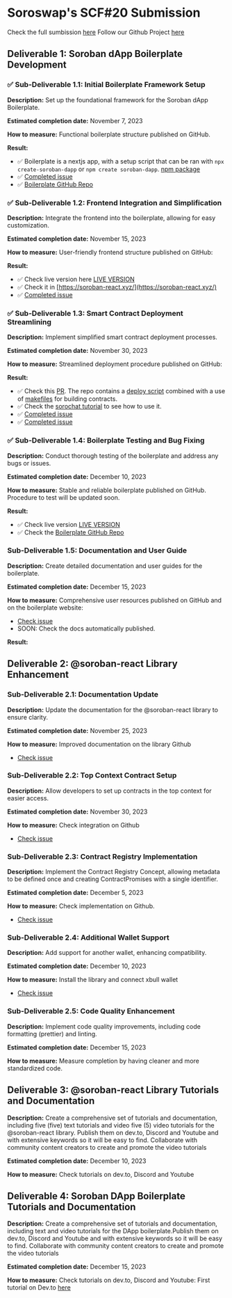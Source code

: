 # Soroswap's SCF#20 Submission

Check the full sumbission [here](https://dashboard.communityfund.stellar.org/scfawards/scf-20/panelreview/suggestion/80)
Follow our Github Project [here](https://github.com/orgs/paltalabs/projects/1)

## Deliverable 1: Soroban dApp Boilerplate Development

### ✅ Sub-Deliverable 1.1: Initial Boilerplate Framework Setup
**Description:** Set up the foundational framework for the Soroban dApp Boilerplate.

**Estimated completion date:** November 7, 2023

**How to measure:** Functional boilerplate structure published on GitHub.

**Result:**
- ✅ Boilerplate is a nextjs app, with a setup script that can be ran with `npx create-soroban-dapp` or `npm create soroban-dapp`. [npm package](https://www.npmjs.com/package/create-soroban-dapp)
- ✅ [Completed issue](https://github.com/paltalabs/create-soroban-dapp/issues/5)
- ✅ [Boilerplate GitHub Repo](https://github.com/paltalabs/create-soroban-dapp)

### ✅ Sub-Deliverable 1.2: Frontend Integration and Simplification
**Description:** Integrate the frontend into the boilerplate, allowing for easy customization.

**Estimated completion date:** November 15, 2023

**How to measure:** User-friendly frontend structure published on GitHub:

**Result:** 
- ✅ Check live version here [LIVE VERSION](https://create-soroban-dapp.vercel.app/)
- ✅ Check it in [https://soroban-react.xyz/](https://soroban-react.xyz/)
- ✅ [Completed issue](https://github.com/paltalabs/create-soroban-dapp/issues/3)

### ✅ Sub-Deliverable 1.3: Smart Contract Deployment Streamlining
**Description:** Implement simplified smart contract deployment processes.

**Estimated completion date:** November 30, 2023

**How to measure:** Streamlined deployment procedure published on GitHub:

**Result:** 
- ✅ Check this [PR](https://github.com/paltalabs/create-soroban-dapp/pull/12). The repo contains a [deploy script](https://github.com/paltalabs/create-soroban-dapp/blob/main/soroban-react-dapp/contracts/deploy_on_testnet.sh) combined with a use of [makefiles](https://github.com/paltalabs/create-soroban-dapp/blob/main/soroban-react-dapp/contracts/Makefile) for building contracts.
- ✅ Check the [sorochat tutorial](https://dev.to/benjaminsalon/sorochat-how-to-build-a-simple-chat-dapp-using-create-soroban-dapp-295l) to see how to use it.
- ✅ [Completed issue](https://github.com/paltalabs/create-soroban-dapp/issues/2)
- ✅ [Completed issue](https://github.com/paltalabs/create-soroban-dapp/issues/4)

### ✅ Sub-Deliverable 1.4: Boilerplate Testing and Bug Fixing
**Description:** Conduct thorough testing of the boilerplate and address any bugs or issues.

**Estimated completion date:** December 10, 2023

**How to measure:** Stable and reliable boilerplate published on GitHub. Procedure to test will be updated soon.

**Result:** 
- ✅ Check live version [LIVE VERSION](https://create-soroban-dapp.vercel.app/)
- ✅ Check the [Boilerplate GitHub Repo](https://github.com/paltalabs/create-soroban-dapp)

### Sub-Deliverable 1.5: Documentation and User Guide
**Description:** Create detailed documentation and user guides for the boilerplate.

**Estimated completion date:** December 15, 2023

**How to measure:** Comprehensive user resources published on GitHub and on the boilerplate website:

- [Check issue](https://github.com/paltalabs/create-soroban-dapp/issues/1)
- SOON: Check the docs automatically published.

**Result:** 

## Deliverable 2: @soroban-react Library Enhancement

### Sub-Deliverable 2.1: Documentation Update
**Description:** Update the documentation for the @soroban-react library to ensure clarity.

**Estimated completion date:** November 25, 2023

**How to measure:** Improved documentation on the library Github
- [Check issue](https://github.com/paltalabs/soroban-react/issues/44)

### Sub-Deliverable 2.2: Top Context Contract Setup
**Description:** Allow developers to set up contracts in the top context for easier access.

**Estimated completion date:** November 30, 2023

**How to measure:** Check integration on Github
- [Check issue](https://github.com/paltalabs/soroban-react/issues/60)

### Sub-Deliverable 2.3: Contract Registry Implementation
**Description:** Implement the Contract Registry Concept, allowing metadata to be defined once and creating ContractPromises with a single identifier.

**Estimated completion date:** December 5, 2023

**How to measure:** Check implementation on Github.
- [Check issue](https://github.com/paltalabs/soroban-react/issues/60)

### Sub-Deliverable 2.4: Additional Wallet Support
**Description:** Add support for another wallet, enhancing compatibility.

**Estimated completion date:** December 10, 2023

**How to measure:** Install the library and connect xbull wallet
- [Check issue](https://github.com/paltalabs/soroban-react/issues/36)

### Sub-Deliverable 2.5: Code Quality Enhancement
**Description:** Implement code quality improvements, including code formatting (prettier) and linting.

**Estimated completion date:** December 15, 2023

**How to measure:** Measure completion by having cleaner and more standardized code.

## Deliverable 3: @soroban-react Library Tutorials and Documentation

**Description:** Create a comprehensive set of tutorials and documentation, including five (five) text tutorials and video five (5) video tutorials for the @soroban-react library. Publish them on dev.to, Discord and Youtube and with extensive keywords so it will be easy to find. Collaborate with community content creators to create and promote the  video tutorials

**Estimated completion date:** December 10, 2023

**How to measure:** Check tutorials on dev.to, Discord and Youtube

## Deliverable 4: Soroban DApp Boilerplate Tutorials and Documentation

**Description:** Create a comprehensive set of tutorials and documentation, including text and video tutorials for the DApp boilerplate.Publish them on dev.to, Discord and Youtube and with extensive keywords so it will be easy to find. Collaborate with community content creators to create and promote the  video tutorials

**Estimated completion date:** December 15, 2023

**How to measure:** Check tutorials on dev.to, Discord and Youtube: First tutorial on Dev.to [here](https://dev.to/benjaminsalon/sorochat-how-to-build-a-simple-chat-dapp-using-create-soroban-dapp-295l)
